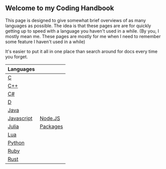 ## Welcome to my Coding Handbook

This page is designed to give somewhat brief overviews of as many languages as possible.
The idea is that these pages are are for quickly getting up to speed with a language you haven't used in a while.
(By you, I mostly mean me. These pages are mostly for me when I need to remember some feature I haven't used in a while)

It's easier to put it all in one place than search around for docs every time you forget.

| Languages | |
| ----|---- |
| [C](https://wesjenkins.github.io/c) |
| [C++](https://wesjenkins.github.io/cpp) |
| [C#](https://wesjenkins.github.io/cs) |
| [D](https://wesjenkins.github.io/d) |
| [Java](https://wesjenkins.github.io/java) |
| [Javascript](https://wesjenkins.github.io/javascript) | [Node.JS](https://wesjenkins.github.io/javascript/node) |
| [Julia](https://wesjenkins.github.io/julia) | [Packages](https://wesjenkins.github.io/julia/packages) |
| [Lua](https://wesjenkins.github.io/lua) |
| [Python](https://wesjenkins.github.io/python) |
| [Ruby](https://wesjenkins.github.io/ruby) |
| [Rust](https://wesjenkins.github.io/rust) |
